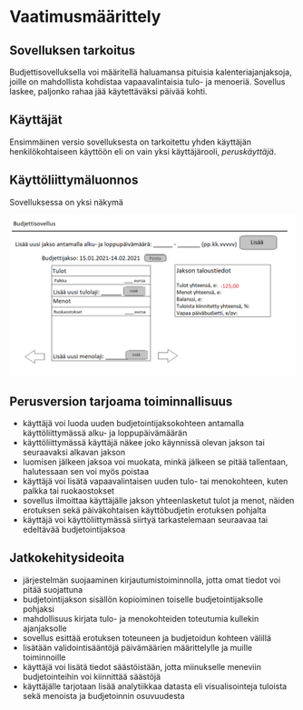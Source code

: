 # Vaatimusmäärittely 

## Sovelluksen tarkoitus

Budjettisovelluksella voi määritellä haluamansa pituisia kalenteriajanjaksoja, 
joille on mahdollista kohdistaa vapaavalintaisia tulo- ja menoeriä. 
Sovellus laskee, paljonko rahaa jää käytettäväksi päivää kohti.

## Käyttäjät 

Ensimmäinen versio sovelluksesta on tarkoitettu yhden 
käyttäjän henkilökohtaiseen käyttöön eli on vain yksi käyttäjärooli, _peruskäyttäjä_.

## Käyttöliittymäluonnos

Sovelluksessa on yksi näkymä

<img src="https://github.com/ahpasila/ot-harjoitustyo/blob/master/kuvat/kayttisluonnos.png" width="750">

## Perusversion tarjoama toiminnallisuus
- käyttäjä voi luoda uuden budjetointijaksokohteen antamalla käyttöliittymässä alku- ja loppupäivämäärän
- käyttöliittymässä käyttäjä näkee joko käynnissä olevan jakson tai seuraavaksi alkavan jakson
- luomisen jälkeen jaksoa voi muokata, minkä jälkeen se pitää tallentaan, halutessaan sen voi myös poistaa
- käyttäjä voi lisätä vapaavalintaisen uuden tulo- tai menokohteen, kuten palkka tai ruokaostokset
- sovellus ilmoittaa käyttäjälle jakson yhteenlasketut tulot ja menot, näiden erotuksen sekä päiväkohtaisen käyttöbudjetin erotuksen pohjalta
- käyttäjä voi käyttöliittymässä siirtyä tarkastelemaan seuraavaa tai edeltävää budjetointijaksoa

## Jatkokehitysideoita

- järjestelmän suojaaminen kirjautumistoiminnolla, jotta omat tiedot voi pitää suojattuna
- budjetointijakson sisällön kopioiminen toiselle budjetointijaksolle pohjaksi
- mahdollisuus kirjata tulo- ja menokohteiden toteutumia kullekin ajanjaksolle
- sovellus esittää erotuksen toteuneen ja budjetoidun kohteen välillä
- lisätään validointisääntöjä päivämäärien määrittelylle ja muille toiminnoille
- käyttäjä voi lisätä tiedot säästöistään, jotta miinukselle meneviin budjetointeihin voi kiinnittää säästöjä
- käyttäjälle tarjotaan lisää analytiikkaa datasta eli visualisointeja tuloista sekä menoista ja budjetoinnin osuvuudesta
